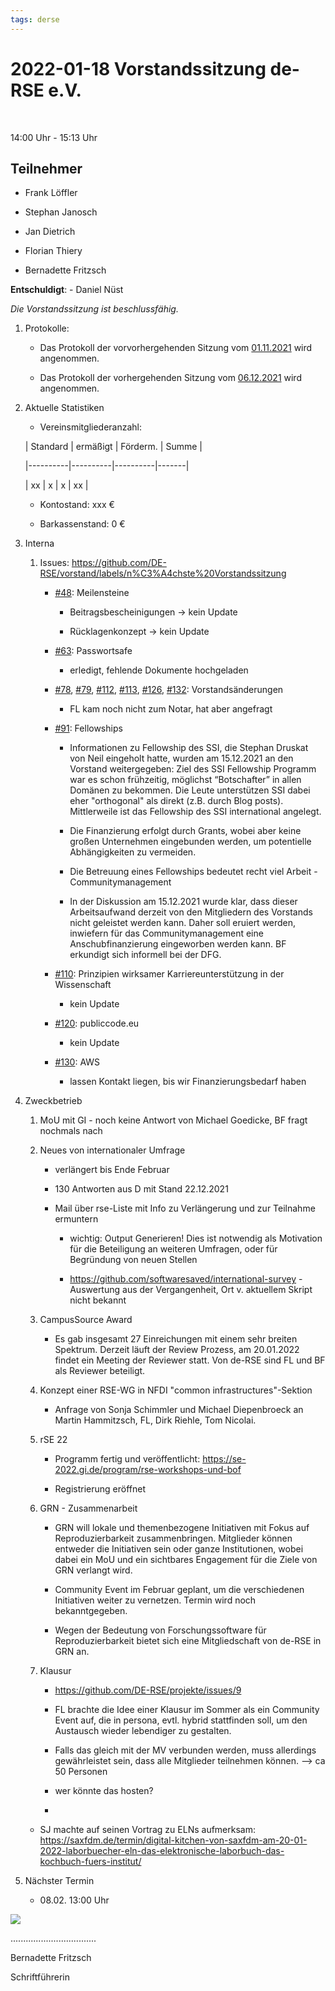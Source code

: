 ```yaml
---
tags: derse
---
```


2022-01-18 Vorstandssitzung de-RSE e.V.
=======================================

 

14:00 Uhr - 15:13 Uhr

Teilnehmer
----------

-   Frank Löffler

-   Stephan Janosch

-   Jan Dietrich

-   Florian Thiery

-   Bernadette Fritzsch

**Entschuldigt**: - Daniel Nüst

*Die Vorstandssitzung ist beschlussfähig.*

1.  Protokolle:

    -   Das Protokoll der vorvorhergehenden Sitzung vom
        [01.11.2021](https://github.com/DE-RSE/protokolle/blob/master/Vorstandssitzungen/Protokoll-Vorstand-deRSE-2021-11-02.md)
        wird angenommen.

    -   Das Protokoll der vorhergehenden Sitzung vom
        [06.12.2021](https://github.com/DE-RSE/protokolle/blob/master/Vorstandssitzungen/Protokoll-Vorstand-deRSE-2021-12-06.md)
        wird angenommen.

2.  Aktuelle Statistiken

    -   Vereinsmitgliederanzahl:

    \| Standard \| ermäßigt \| Förderm. \| Summe \|

    \|----------\|----------\|----------\|-------\|

    \| xx \| x \| x \| xx \|

    -   Kontostand: xxx €

    -   Barkassenstand: 0 €

3.  Interna

    1.  Issues:
        https://github.com/DE-RSE/vorstand/labels/n%C3%A4chste%20Vorstandssitzung

        -   [\#48](https://github.com/DE-RSE/vorstand/issues/48): Meilensteine

            -   Beitragsbescheinigungen -\> kein Update

            -   Rücklagenkonzept -\> kein Update

        -   [\#63](https://github.com/DE-RSE/vorstand/issues/63): Passwortsafe

            -   erledigt, fehlende Dokumente hochgeladen

        -   [\#78](https://github.com/DE-RSE/vorstand/issues/78),
            [\#79](https://github.com/DE-RSE/vorstand/issues/79),
            [\#112](https://github.com/DE-RSE/vorstand/issues/112),
            [\#113](https://github.com/DE-RSE/vorstand/issues/113),
            [\#126](https://github.com/DE-RSE/vorstand/issues/126),
            [\#132](https://github.com/DE-RSE/vorstand/issues/132):
            Vorstandsänderungen

            -   FL kam noch nicht zum Notar, hat aber angefragt

        -   [\#91](https://github.com/DE-RSE/vorstand/issues/91): Fellowships

            -   Informationen zu Fellowship des SSI, die Stephan Druskat von
                Neil eingeholt hatte, wurden am 15.12.2021 an den Vorstand
                weitergegeben: Ziel des SSI Fellowship Programm war es schon
                frühzeitig, möglichst “Botschafter” in allen Domänen zu
                bekommen. Die Leute unterstützen SSI dabei eher "orthogonal" als
                direkt (z.B. durch Blog posts). Mittlerweile ist das Fellowship
                des SSI international angelegt.

            -   Die Finanzierung erfolgt durch Grants, wobei aber keine großen
                Unternehmen eingebunden werden, um potentielle Abhängigkeiten zu
                vermeiden.

            -   Die Betreuung eines Fellowships bedeutet recht viel Arbeit -
                Communitymanagement

            -   In der Diskussion am 15.12.2021 wurde klar, dass dieser
                Arbeitsaufwand derzeit von den Mitgliedern des Vorstands nicht
                geleistet werden kann. Daher soll eruiert werden, inwiefern für
                das Communitymanagement eine Anschubfinanzierung eingeworben
                werden kann. BF erkundigt sich informell bei der DFG.

        -   [\#110](https://github.com/DE-RSE/vorstand/issues/110): Prinzipien
            wirksamer Karriereunterstützung in der Wissenschaft

            -   kein Update

        -   [\#120](https://github.com/DE-RSE/vorstand/issues/120):
            publiccode.eu

            -   kein Update

        -   [\#130](https://github.com/DE-RSE/vorstand/issues/130): AWS

            -   lassen Kontakt liegen, bis wir Finanzierungsbedarf haben

4.  Zweckbetrieb

    1.  MoU mit GI - noch keine Antwort von Michael Goedicke, BF fragt nochmals
        nach

    2.  Neues von internationaler Umfrage

        -   verlängert bis Ende Februar

        -   130 Antworten aus D mit Stand 22.12.2021

        -   Mail über rse-Liste mit Info zu Verlängerung und zur Teilnahme
            ermuntern

            -   wichtig: Output Generieren! Dies ist notwendig als Motivation
                für die Beteiligung an weiteren Umfragen, oder für Begründung
                von neuen Stellen

            -   https://github.com/softwaresaved/international-survey -
                Auswertung aus der Vergangenheit, Ort v. aktuellem Skript nicht
                bekannt

    3.  CampusSource Award

        -   Es gab insgesamt 27 Einreichungen mit einem sehr breiten Spektrum.
            Derzeit läuft der Review Prozess, am 20.01.2022 findet ein Meeting
            der Reviewer statt. Von de-RSE sind FL und BF als Reviewer
            beteiligt.

    4.  Konzept einer RSE-WG in NFDI "common infrastructures"-Sektion

        -   Anfrage von Sonja Schimmler und Michael Diepenbroeck an Martin
            Hammitzsch, FL, Dirk Riehle, Tom Nicolai.

    5.  rSE 22

        -   Programm fertig und veröffentlicht:
            https://se-2022.gi.de/program/rse-workshops-und-bof

        -   Registrierung eröffnet

    6.  GRN - Zusammenarbeit

        -   GRN will lokale und themenbezogene Initiativen mit Fokus auf
            Reproduzierbarkeit zusammenbringen. Mitglieder können entweder die
            Initiativen sein oder ganze Institutionen, wobei dabei ein MoU und
            ein sichtbares Engagement für die Ziele von GRN verlangt wird.

        -   Community Event im Februar geplant, um die verschiedenen Initiativen
            weiter zu vernetzen. Termin wird noch bekanntgegeben.

        -   Wegen der Bedeutung von Forschungssoftware für Reproduzierbarkeit
            bietet sich eine Mitgliedschaft von de-RSE in GRN an.

    7.  Klausur

        -   https://github.com/DE-RSE/projekte/issues/9

        -   FL brachte die Idee einer Klausur im Sommer als ein Community Event
            auf, die in persona, evtl. hybrid stattfinden soll, um den Austausch
            wieder lebendiger zu gestalten.

        -   Falls das gleich mit der MV verbunden werden, muss allerdings
            gewährleistet sein, dass alle Mitglieder teilnehmen können. --\> ca
            50 Personen

        -   wer könnte das hosten?

        -    

    -   SJ machte auf seinen Vortrag zu ELNs aufmerksam:
        https://saxfdm.de/termin/digital-kitchen-von-saxfdm-am-20-01-2022-laborbuecher-eln-das-elektronische-laborbuch-das-kochbuch-fuers-institut/

5.  Nächster Termin

    -   08.02. 13:00 Uhr

![](spacer.jpg)

..................................

Bernadette Fritzsch

Schriftführerin
